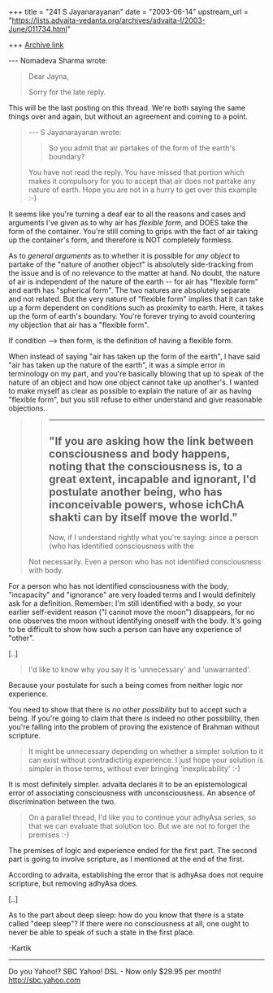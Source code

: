 +++
title = "241 S Jayanarayanan"
date = "2003-06-14"
upstream_url = "https://lists.advaita-vedanta.org/archives/advaita-l/2003-June/011734.html"

+++
[Archive link](https://lists.advaita-vedanta.org/archives/advaita-l/2003-June/011734.html)

--- Nomadeva Sharma <nomadeva at yahoo.com> wrote:
> Dear Jayna,
> 
> Sorry for the late reply.
> 

This will be the last posting on this thread. We're
both saying the same things over and again, but
without an agreement and coming to a point. 

> --- S Jayanarayanan <sjayana at yahoo.com> wrote:
> 
> > So you admit that air partakes of the form of the
> > earth's boundary? 
> 
> You have not read the reply. You have missed that
> portion which makes
> it compulsory for you to accept that air does not
> partake any nature of
> earth. Hope you are not in a hurry to get over this
> example :-)
> 

It seems like you're turning a deaf ear to all the
reasons and cases and arguments I've given as to why
air has *flexible form*, and DOES take the form of the
container. You're still coming to grips with the fact
of air taking up the container's form, and therefore
is NOT completely formless. 

As to *general arguments* as to whether it is possible
for *any object* to partake of the "nature of another
object" is absolutely side-tracking from the issue and
is of no relevance to the matter at hand. No doubt,
the nature of air is independent of the nature of the
earth -- for air has "flexible form" and earth has
"spherical form". The two natures are absolutely
separate and not related. But the very nature of
"flexible form" implies that it can take up a form
dependent on conditions such as proximity to earth.
Here, it takes up the form of earth's boundary. You're
forever trying to avoid countering 
my objection that air has a "flexible form". 

If condition --> then form, is the definition of
having a flexible form. 

When instead of saying "air has taken up the form of
the earth", I have said "air has taken up the nature
of the earth", it was a simple error in terminology on
my part, and you're basically blowing that up to speak
of the nature of an object and how one object cannot
take up another's. I wanted to make myself as clear as
possible to explain the nature of air as having
"flexible form", but you still refuse to either
understand and give reasonable objections. 

> > ----------
> > "If you are asking how the link between
> consciousness
> > and body happens, noting that the consciousness
> is, to
> > a great extent, incapable and ignorant, I'd
> postulate
> > another being, who has inconceivable powers, whose
> > ichChA shakti can by itself move the world."
> > ----------
> > 
> > Now, if I understand rightly what you're saying:
> since
> > a person (who has identified consciousness with
> the
> 
> Not necessarily. Even a person who has not
> identified consciousness
> with body.
> 

For a person who has not identified consciousness with
the body, "incapacity" and "ignorance" are very loaded
terms and I would definitely ask for a definition.
Remember: I'm still identified with a body, so your
earlier self-evident reason ("I cannot move the moon")
disappears, for no one observes the moon without
identifying oneself with the body. It's going to be
difficult to show how such a person can have any
experience of "other". 

[..]

> I'd like to know why you say it is 'unnecessary' and
> 'unwarranted'.

Because your postulate for such a being comes from
neither logic nor experience. 

You need to show that there is *no other possibility*
but to accept such a being. If you're going to claim
that there is indeed no other possibility, then you're
falling into the problem of proving the existence of
Brahman without scripture. 

> It
> might be unnecessary depending on whether a simpler
> solution to it can
> exist without contradicting experience.
> I just hope
> your solution is
> simpler in those terms, without ever bringing
> 'inexplicability' :-)
> 

It is most definitely simpler. advaita declares it to
be an epistemological error of associating
consciousness with unconsciousness. An absence of
discrimination between the two. 

> On a parallel thread, I'd like you to continue your
> adhyAsa series, so
> that we can evaluate that solution too. But we are
> not to forget the
> premises :-)
> 

The premises of logic and experience ended for the
first part. The second part is going to involve
scripture, as I mentioned at the end of the first. 

According to advaita, establishing the error that is
adhyAsa does not require scripture, but removing
adhyAsa does. 

[..]

As to the part about deep sleep: how do you know that
there is a state called "deep sleep"? If there were no
consciousness at all, one ought to never be able to
speak of such a state in the first place. 

-Kartik

__________________________________
Do you Yahoo!?
SBC Yahoo! DSL - Now only $29.95 per month!
http://sbc.yahoo.com

